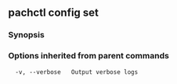 ## pachctl config set



### Synopsis




### Options inherited from parent commands

```
  -v, --verbose   Output verbose logs
```

